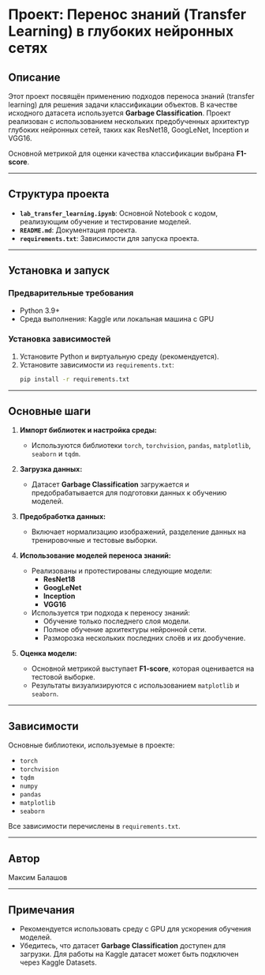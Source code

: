 # Проект: Перенос знаний (Transfer Learning) в глубоких нейронных сетях

## Описание
Этот проект посвящён применению подходов переноса знаний (transfer learning) для решения задачи классификации объектов. В качестве исходного датасета используется **Garbage Classification**. Проект реализован с использованием нескольких предобученных архитектур глубоких нейронных сетей, таких как ResNet18, GoogLeNet, Inception и VGG16.

Основной метрикой для оценки качества классификации выбрана **F1-score**.

---

## Структура проекта

- **`lab_transfer_learning.ipynb`**: Основной Notebook с кодом, реализующим обучение и тестирование моделей.
- **`README.md`**: Документация проекта.
- **`requirements.txt`**: Зависимости для запуска проекта.

---

## Установка и запуск

### Предварительные требования
- Python 3.9+
- Среда выполнения: Kaggle или локальная машина с GPU

### Установка зависимостей
1. Установите Python и виртуальную среду (рекомендуется).
2. Установите зависимости из `requirements.txt`:
   ```bash
   pip install -r requirements.txt
   ```
---

## Основные шаги

1. **Импорт библиотек и настройка среды:**
   - Используются библиотеки `torch`, `torchvision`, `pandas`, `matplotlib`, `seaborn` и `tqdm`.

2. **Загрузка данных:**
   - Датасет **Garbage Classification** загружается и предобрабатывается для подготовки данных к обучению моделей.

3. **Предобработка данных:**
   - Включает нормализацию изображений, разделение данных на тренировочные и тестовые выборки.

4. **Использование моделей переноса знаний:**
   - Реализованы и протестированы следующие модели:
     - **ResNet18**
     - **GoogLeNet**
     - **Inception**
     - **VGG16**
   - Используется три подхода к переносу знаний:
      - Обучение только последнего слоя модели.
      - Полное обучение архитектуры нейронной сети.
      - Разморозка нескольких последних слоёв и их дообучение.

5. **Оценка модели:**
   - Основной метрикой выступает **F1-score**, которая оценивается на тестовой выборке.
   - Результаты визуализируются с использованием `matplotlib` и `seaborn`.

---

## Зависимости

Основные библиотеки, используемые в проекте:
- `torch`
- `torchvision`
- `tqdm`
- `numpy`
- `pandas`
- `matplotlib`
- `seaborn`

Все зависимости перечислены в `requirements.txt`.

---

## Автор
Максим Балашов

---

## Примечания
- Рекомендуется использовать среду с GPU для ускорения обучения моделей.
- Убедитесь, что датасет **Garbage Classification** доступен для загрузки. Для работы на Kaggle датасет может быть подключен через Kaggle Datasets.

